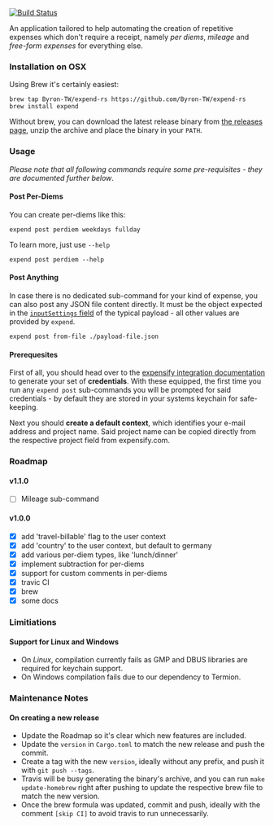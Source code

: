 [![Build Status](https://travis-ci.org/Byron-TW/expend-rs.svg?branch=master)](https://travis-ci.org/Byron-TW/expend-rs)

An application tailored to help automating the creation of repetitive expenses which don't require a receipt, namely *per diems*, *mileage* and *free-form expenses* for everything else.

### Installation on OSX

Using Brew it's certainly easiest:
```
brew tap Byron-TW/expend-rs https://github.com/Byron-TW/expend-rs
brew install expend
```

Without brew, you can download the latest release binary from [the releases page](https://github.com/Byron-TW/expend-rs/releases), unzip the archive and
place the binary in your `PATH`.

### Usage

_Please note that all following commands require some pre-requisites - they are documented further below_.

#### Post Per-Diems
You can create per-diems like this:

```
expend post perdiem weekdays fullday
```

To learn more, just use `--help`
```
expend post perdiem --help
```

#### Post Anything 

In case there is no dedicated sub-command for your kind of expense, you can also post any JSON file content directly. It must be the object expected in the [`inputSettings` field](https://integrations.expensify.com/Integration-Server/doc/#expense-creator) of the typical payload - all other values are provided by
`expend`.

```
expend post from-file ./payload-file.json
```

#### Prerequesites

First of all, you should head over to the [expensify integration documentation](https://integrations.expensify.com/Integration-Server/doc/#authentication) to
generate your set of **credentials**. With these equipped, the first time you run any `expend post` sub-commands you will be prompted for said credentials - by
default they are stored in your systems keychain for safe-keeping.

Next you should **create a default context**, which identifies your e-mail address and project name. Said project name can be copied directly from the respective
project field from expensify.com.

### Roadmap

#### v1.1.0

* [ ] Mileage sub-command

#### v1.0.0

* [x] add 'travel-billable' flag to the user context
* [x] add 'country' to the user context, but default to germany
* [x] add various per-diem types, like 'lunch/dinner'
* [x] implement subtraction for per-diems 
* [x] support for custom comments in per-diems
* [x] travic CI
* [x] brew
* [x] some docs

### Limitiations

#### Support for Linux and Windows

* On _Linux_, compilation currently fails as GMP and DBUS libraries are required for keychain support.
* On Windows compilation fails due to our dependency to Termion.

### Maintenance Notes

#### On creating a new release

* Update the Roadmap so it's clear which new features are included.
* Update the `version` in `Cargo.toml` to match the new release and push the commit.
* Create a tag with the new `version`, ideally without any prefix, and push it with `git push --tags`.
* Travis will be busy generating the binary's archive, and you can run `make update-homebrew` right after pushing
  to update the respective brew file to match the new version.
* Once the brew formula was updated, commit and push, ideally with the comment `[skip CI]` to avoid travis to run unnecessarily.
